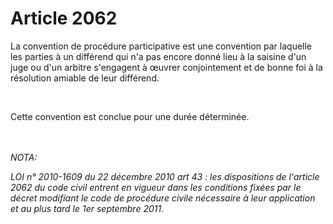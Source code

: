 # Article 2062

<p>La convention de procédure participative est une convention par laquelle les parties à un différend qui n'a pas encore donné lieu à la saisine d'un juge ou d'un arbitre s'engagent à œuvrer conjointement et de bonne foi à la résolution amiable de leur différend.</p><p><br/></p><p> Cette convention est conclue pour une durée déterminée.</p><br/><br/><i>NOTA:<p>LOI n° 2010-1609 du 22 décembre 2010 art 43 : les dispositions de l'article 2062 du code civil entrent en vigueur dans les conditions fixées par le décret modifiant le code de procédure civile nécessaire à leur application et au plus tard le 1er septembre 2011. </p></i>